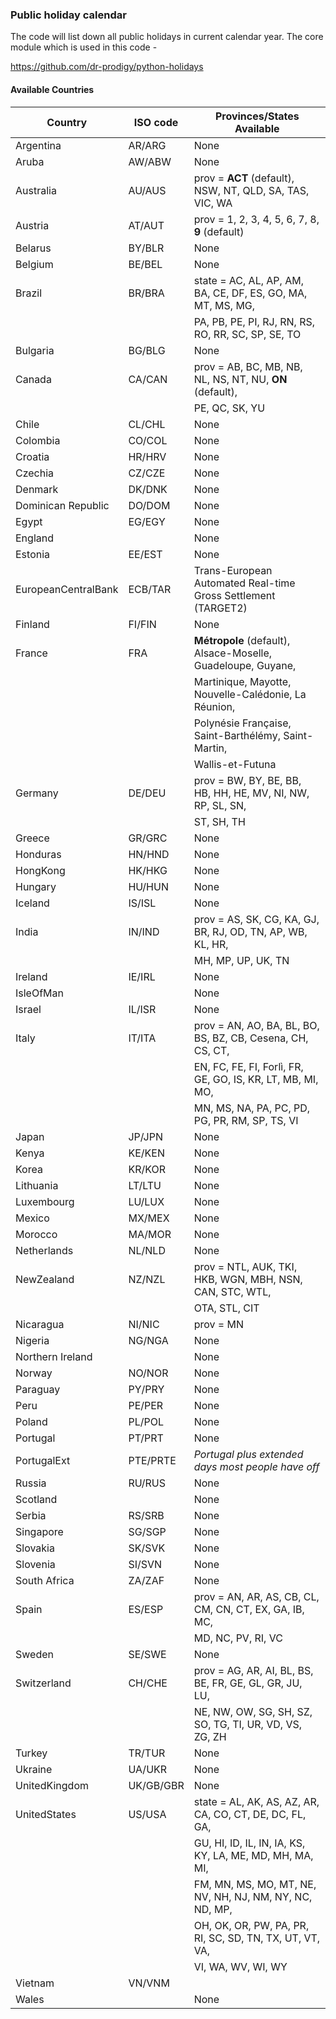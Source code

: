 ### Public holiday calendar

The code will list down all public holidays in current calendar year.
The core module which is used in this code - 

https://github.com/dr-prodigy/python-holidays

#### Available Countries

|Country|ISO code|Provinces/States Available|
|-------|--------|--------------------------|
|Argentina|AR/ARG|None|
|Aruba|AW/ABW|None|
|Australia|AU/AUS|prov = **ACT** (default), NSW, NT, QLD, SA, TAS, VIC, WA|
|Austria|AT/AUT|prov = 1, 2, 3, 4, 5, 6, 7, 8, **9** (default)|
|Belarus|BY/BLR|None|
|Belgium|BE/BEL|None|
|Brazil|BR/BRA|state = AC, AL, AP, AM, BA, CE, DF, ES, GO, MA, MT, MS, MG,|
|||PA, PB, PE, PI, RJ, RN, RS, RO, RR, SC, SP, SE, TO|
|Bulgaria|BG/BLG|None|
|Canada|CA/CAN|prov = AB, BC, MB, NB, NL, NS, NT, NU, **ON** (default),|
|||PE, QC, SK, YU|
|Chile|CL/CHL|None|
|Colombia|CO/COL|None|
|Croatia|HR/HRV|None|
|Czechia|CZ/CZE|None|
|Denmark|DK/DNK|None|
|Dominican Republic|DO/DOM|None|
|Egypt|EG/EGY|None|
|England||None|
|Estonia|EE/EST|None|
|EuropeanCentralBank|ECB/TAR|Trans-European Automated Real-time Gross Settlement (TARGET2)|
|Finland|FI/FIN|None|
|France|FRA|**Métropole** (default), Alsace-Moselle, Guadeloupe, Guyane,|
|||Martinique, Mayotte, Nouvelle-Calédonie, La Réunion,|
|||Polynésie Française, Saint-Barthélémy, Saint-Martin,|
|||Wallis-et-Futuna|
|Germany|DE/DEU|prov = BW, BY, BE, BB, HB, HH, HE, MV, NI, NW, RP, SL, SN,|
|||ST, SH, TH|
|Greece|GR/GRC|None|
|Honduras|HN/HND|None|
|HongKong|HK/HKG|None|
|Hungary|HU/HUN|None|
|Iceland|IS/ISL|None|
|India|IN/IND|prov = AS, SK, CG, KA, GJ, BR, RJ, OD, TN, AP, WB, KL, HR,|
|||MH, MP, UP, UK, TN|
|Ireland|IE/IRL|None|
|IsleOfMan||None|
|Israel|IL/ISR|None|
|Italy|IT/ITA|prov = AN, AO, BA, BL, BO, BS, BZ, CB, Cesena, CH, CS, CT,|
|||EN, FC, FE, FI, Forlì, FR, GE, GO, IS, KR, LT, MB, MI, MO,|
|||MN, MS, NA, PA, PC, PD, PG, PR, RM, SP, TS, VI|
|Japan|JP/JPN|None|
|Kenya|KE/KEN|None|
|Korea|KR/KOR|None|
|Lithuania|LT/LTU|None|
|Luxembourg|LU/LUX|None|
|Mexico|MX/MEX|None|
|Morocco|MA/MOR|None|
|Netherlands|NL/NLD|None|
|NewZealand|NZ/NZL|prov = NTL, AUK, TKI, HKB, WGN, MBH, NSN, CAN, STC, WTL,|
|||OTA, STL, CIT|
|Nicaragua|NI/NIC|prov = MN|
|Nigeria|NG/NGA|None|
|Northern Ireland||None|
|Norway|NO/NOR|None|
|Paraguay|PY/PRY|None|
|Peru|PE/PER|None|
|Poland|PL/POL|None|
|Portugal|PT/PRT|None|
|PortugalExt|PTE/PRTE|*Portugal plus extended days most people have off*|
|Russia|RU/RUS|None|
|Scotland||None|
|Serbia|RS/SRB|None|
|Singapore|SG/SGP|None|
|Slovakia|SK/SVK|None|
|Slovenia|SI/SVN|None|
|South Africa|ZA/ZAF|None|
|Spain|ES/ESP|prov = AN, AR, AS, CB, CL, CM, CN, CT, EX, GA, IB, MC,|
|||MD, NC, PV, RI, VC|
|Sweden|SE/SWE|None|
|Switzerland|CH/CHE|prov = AG, AR, AI, BL, BS, BE, FR, GE, GL, GR, JU, LU,|
|||NE, NW, OW, SG, SH, SZ, SO, TG, TI, UR, VD, VS, ZG, ZH|
|Turkey|TR/TUR|None|
|Ukraine|UA/UKR|None|
|UnitedKingdom|UK/GB/GBR|None|
|UnitedStates|US/USA|state = AL, AK, AS, AZ, AR, CA, CO, CT, DE, DC, FL, GA,|
|||GU, HI, ID, IL, IN, IA, KS, KY, LA, ME, MD, MH, MA, MI,|
|||FM, MN, MS, MO, MT, NE, NV, NH, NJ, NM, NY, NC, ND, MP,|
|||OH, OK, OR, PW, PA, PR, RI, SC, SD, TN, TX, UT, VT, VA,|
|||VI, WA, WV, WI, WY|
|Vietnam|VN/VNM||
|Wales||None|
